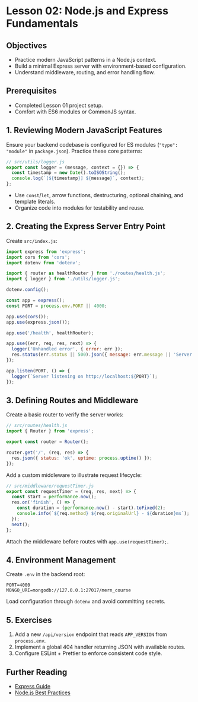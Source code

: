 # Lesson 02: Node.js and Express Fundamentals

## Objectives
- Practice modern JavaScript patterns in a Node.js context.
- Build a minimal Express server with environment-based configuration.
- Understand middleware, routing, and error handling flow.

## Prerequisites
- Completed Lesson 01 project setup.
- Comfort with ES6 modules or CommonJS syntax.

## 1. Reviewing Modern JavaScript Features
Ensure your backend codebase is configured for ES modules (`"type": "module"` in `package.json`). Practice these core patterns:

```js
// src/utils/logger.js
export const logger = (message, context = {}) => {
  const timestamp = new Date().toISOString();
  console.log(`[${timestamp}] ${message}`, context);
};
```

- Use `const`/`let`, arrow functions, destructuring, optional chaining, and template literals.
- Organize code into modules for testability and reuse.

## 2. Creating the Express Server Entry Point
Create `src/index.js`:

```js
import express from 'express';
import cors from 'cors';
import dotenv from 'dotenv';

import { router as healthRouter } from './routes/health.js';
import { logger } from './utils/logger.js';

dotenv.config();

const app = express();
const PORT = process.env.PORT || 4000;

app.use(cors());
app.use(express.json());

app.use('/health', healthRouter);

app.use((err, req, res, next) => {
  logger('Unhandled error', { error: err });
  res.status(err.status || 500).json({ message: err.message || 'Server Error' });
});

app.listen(PORT, () => {
  logger(`Server listening on http://localhost:${PORT}`);
});
```

## 3. Defining Routes and Middleware
Create a basic router to verify the server works:

```js
// src/routes/health.js
import { Router } from 'express';

export const router = Router();

router.get('/', (req, res) => {
  res.json({ status: 'ok', uptime: process.uptime() });
});
```

Add a custom middleware to illustrate request lifecycle:

```js
// src/middleware/requestTimer.js
export const requestTimer = (req, res, next) => {
  const start = performance.now();
  res.on('finish', () => {
    const duration = (performance.now() - start).toFixed(2);
    console.info(`${req.method} ${req.originalUrl} - ${duration}ms`);
  });
  next();
};
```

Attach the middleware before routes with `app.use(requestTimer);`.

## 4. Environment Management
Create `.env` in the backend root:
```
PORT=4000
MONGO_URI=mongodb://127.0.0.1:27017/mern_course
```

Load configuration through `dotenv` and avoid committing secrets.

## 5. Exercises
1. Add a new `/api/version` endpoint that reads `APP_VERSION` from `process.env`.
2. Implement a global 404 handler returning JSON with available routes.
3. Configure ESLint + Prettier to enforce consistent code style.

## Further Reading
- [Express Guide](https://expressjs.com/en/guide/routing.html)
- [Node.js Best Practices](https://github.com/goldbergyoni/nodebestpractices)
